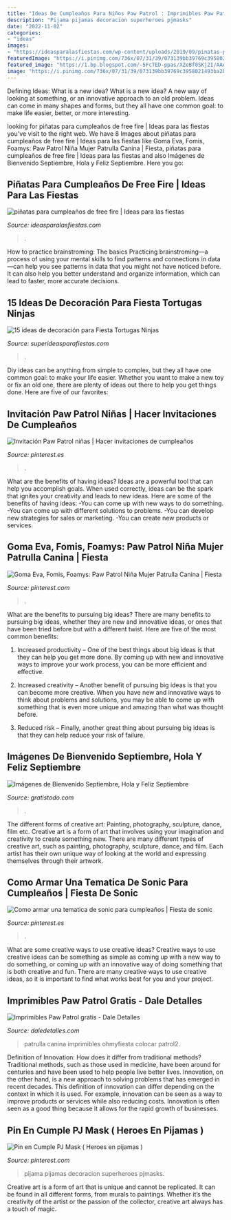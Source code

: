 ```yaml
---
title: "Ideas De Cumpleaños Para Niños Paw Patrol : Imprimibles Paw Patrol Gratis"
description: "Pijama pijamas decoracion superheroes pjmasks"
date: "2022-11-02"
categories:
- "ideas"
images:
- "https://ideasparalasfiestas.com/wp-content/uploads/2019/09/pinatas-para-cumpleanos-de-free-fire-2-225x300.jpg"
featuredImage: "https://i.pinimg.com/736x/07/31/39/073139bb39769c3958021493ba2baf73.jpg"
featured_image: "https://1.bp.blogspot.com/-5FcTED-ppas/XZeBf0SKj2I/AAAAAAAAbOQ/sK9ZtQsJX4oa8VwO8D5rHLzZVgh_gMzFQCLcBGAsYHQ/s1600/1.jpg"
image: "https://i.pinimg.com/736x/07/31/39/073139bb39769c3958021493ba2baf73.jpg"
---
```



Defining Ideas: What is a new idea?
What is a new idea? A new way of looking at something, or an innovative approach to an old problem. Ideas can come in many shapes and forms, but they all have one common goal: to make life easier, better, or more interesting.

	

		
looking for piñatas para cumpleaños de free fire | Ideas para las fiestas you've visit to the right web. We have 8 Images about piñatas para cumpleaños de free fire | Ideas para las fiestas like Goma Eva, Fomis, Foamys: Paw Patrol Niña Mujer Patrulla Canina | Fiesta, piñatas para cumpleaños de free fire | Ideas para las fiestas and also Imágenes de Bienvenido Septiembre, Hola y Feliz Septiembre. Here you go:
		
    
## Piñatas Para Cumpleaños De Free Fire | Ideas Para Las Fiestas

<img loading=lazy src="https://ideasparalasfiestas.com/wp-content/uploads/2019/09/pinatas-para-cumpleanos-de-free-fire-2-225x300.jpg" onerror="this.onerror=null;this.src='https://tse2.mm.bing.net/th?id=OIP.acFJMG5xknaPj3LUNug8GQAAAA&amp;pid=15.1';" alt="piñatas para cumpleaños de free fire | Ideas para las fiestas">

_Source: ideasparalasfiestas.com_

>. 

	

How to practice brainstroming: The basics
Practicing brainstroming—a process of using your mental skills to find patterns and connections in data—can help you see patterns in data that you might not have noticed before. It can also help you better understand and organize information, which can lead to faster, more accurate decisions.

    
## 15 Ideas De Decoración Para Fiesta Tortugas Ninjas

<img loading=lazy src="https://1.bp.blogspot.com/-5FcTED-ppas/XZeBf0SKj2I/AAAAAAAAbOQ/sK9ZtQsJX4oa8VwO8D5rHLzZVgh_gMzFQCLcBGAsYHQ/s1600/1.jpg" onerror="this.onerror=null;this.src='https://tse4.mm.bing.net/th?id=OIP.Cag9zxGLxD23LMdZbyretAHaLH&amp;pid=15.1';" alt="15 ideas de decoración para Fiesta Tortugas Ninjas">

_Source: superideasparafiestas.com_

>. 

	

Diy ideas can be anything from simple to complex, but they all have one common goal: to make your life easier. Whether you want to make a new toy or fix an old one, there are plenty of ideas out there to help you get things done. Here are five of our favorites: 

    
## Invitación Paw Patrol Niñas | Hacer Invitaciones De Cumpleaños

<img loading=lazy src="https://i.pinimg.com/736x/0a/11/05/0a11054d28070f9b14b9f1fd9aa6b7ab.jpg" onerror="this.onerror=null;this.src='https://tse2.mm.bing.net/th?id=OIP.o-CIhWUuGG-3zzkjVtJrIQHaJr&amp;pid=15.1';" alt="Invitación Paw Patrol niñas | Hacer invitaciones de cumpleaños">

_Source: pinterest.es_

>. 

	

What are the benefits of having ideas?
Ideas are a powerful tool that can help you accomplish goals. When used correctly, ideas can be the spark that ignites your creativity and leads to new ideas. Here are some of the benefits of having ideas: 
-You can come up with new ways to do something. 
-You can come up with different solutions to problems. 
-You can develop new strategies for sales or marketing. 
-You can create new products or services.

    
## Goma Eva, Fomis, Foamys: Paw Patrol Niña Mujer Patrulla Canina | Fiesta

<img loading=lazy src="https://i.pinimg.com/736x/07/31/39/073139bb39769c3958021493ba2baf73.jpg" onerror="this.onerror=null;this.src='https://tse2.mm.bing.net/th?id=OIP.BlsqcFj7KxEIB2ArmwaSbwHaHa&amp;pid=15.1';" alt="Goma Eva, Fomis, Foamys: Paw Patrol Niña Mujer Patrulla Canina | Fiesta">

_Source: pinterest.com_

>. 

	

What are the benefits to pursuing big ideas?
There are many benefits to pursuing big ideas, whether they are new and innovative ideas, or ones that have been tried before but with a different twist. Here are five of the most common benefits:
1. Increased productivity – One of the best things about big ideas is that they can help you get more done. By coming up with new and innovative ways to improve your work process, you can be more efficient and effective.

2. Increased creativity – Another benefit of pursuing big ideas is that you can become more creative. When you have new and innovative ways to think about problems and solutions, you may be able to come up with something that is even more unique and amazing than what was thought before.

3. Reduced risk – Finally, another great thing about pursuing big ideas is that they can help reduce your risk of failure.

    
## Imágenes De Bienvenido Septiembre, Hola Y Feliz Septiembre

<img loading=lazy src="https://www.gratistodo.com/wp-content/uploads/2018/09/Hola-Septiembre-4.jpg" onerror="this.onerror=null;this.src='https://tse1.mm.bing.net/th?id=OIP.DnnwGJ7WA6ItxB9T7eD6fQHaHa&amp;pid=15.1';" alt="Imágenes de Bienvenido Septiembre, Hola y Feliz Septiembre">

_Source: gratistodo.com_

>. 

	

The different forms of creative art: Painting, photography, sculpture, dance, film etc.
Creative art is a form of art that involves using your imagination and creativity to create something new. There are many different types of creative art, such as painting, photography, sculpture, dance, and film. Each artist has their own unique way of looking at the world and expressing themselves through their artwork.

    
## Como Armar Una Tematica De Sonic Para Cumpleaños | Fiesta De Sonic

<img loading=lazy src="https://i.pinimg.com/736x/af/34/fa/af34fa3c8fd71e8588d929cc2fea1309.jpg" onerror="this.onerror=null;this.src='https://tse3.mm.bing.net/th?id=OIP.dJTPu23WRjZY3w80mwXtJQAAAA&amp;pid=15.1';" alt="Como armar una tematica de sonic para cumpleaños | Fiesta de sonic">

_Source: pinterest.es_

>. 

	

What are some creative ways to use creative ideas?
Creative ways to use creative ideas can be something as simple as coming up with a new way to do something, or coming up with an innovative way of doing something that is both creative and fun. There are many creative ways to use creative ideas, so it is important to find what works best for you and your project.

    
## Imprimibles Paw Patrol Gratis - Dale Detalles

<img loading=lazy src="https://i0.wp.com/www.daledetalles.com/wp-content/uploads/2016/03/paw-patrol2.png" onerror="this.onerror=null;this.src='https://tse4.mm.bing.net/th?id=OIP.ezJfT-dV5J3UxB_8-a9rEwHaQ7&amp;pid=15.1';" alt="Imprimibles Paw Patrol gratis - Dale Detalles">

_Source: daledetalles.com_

>patrulla canina imprimibles ohmyfiesta colocar patrol2. 

	

Definition of Innovation: How does it differ from traditional methods?
Traditional methods, such as those used in medicine, have been around for centuries and have been used to help people live better lives. Innovation, on the other hand, is a new approach to solving problems that has emerged in recent decades. This definition of innovation can differ depending on the context in which it is used. For example, innovation can be seen as a way to improve products or services while also reducing costs. Innovation is often seen as a good thing because it allows for the rapid growth of businesses.

    
## Pin En Cumple PJ Mask ( Heroes En Pijamas )

<img loading=lazy src="https://i.pinimg.com/736x/3f/ac/7e/3fac7e4aefb8b30b0cd9892b56f2b0a8.jpg" onerror="this.onerror=null;this.src='https://tse1.mm.bing.net/th?id=OIP.Fs98SZfGQ-rq5DBoYxl0UQHaJ4&amp;pid=15.1';" alt="Pin en Cumple PJ Mask ( Heroes en pijamas )">

_Source: pinterest.com_

>pijama pijamas decoracion superheroes pjmasks. 

	

Creative art is a form of art that is unique and cannot be replicated. It can be found in all different forms, from murals to paintings. Whether it’s the creativity of the artist or the passion of the collector, creative art always has a touch of magic.

